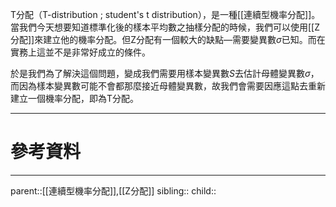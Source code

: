 T分配（T-distribution ; student's t distribution），是一種[[連續型機率分配]]。當我們今天想要知道標準化後的樣本平均數之抽樣分配的時候，我們可以使用[[Z分配]]來建立他的機率分配。但Z分配有一個較大的缺點—需要變異數$\sigma$已知。而在實務上這並不是非常好成立的條件。

於是我們為了解決這個問題，變成我們需要用樣本變異數$S$去估計母體變異數$\sigma$，而因為樣本變異數可能不會都那麼接近母體變異數，故我們會需要因應這點去重新建立一個機率分配，即為T分配。

- - -
# 參考資料

- - -
parent::[[連續型機率分配]],[[Z分配]]
sibling::
child::
